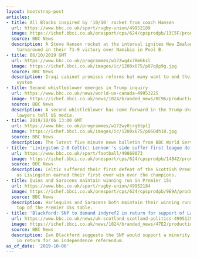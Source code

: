 ```yaml
---
layout: bootstrap-post
articles:
- title: All Blacks inspired by '10/10' rocket from coach Hansen
  url: https://www.bbc.co.uk/sport/rugby-union/49952189
  image: https://ichef.bbci.co.uk/onesport/cps/624/cpsprodpb/13C5F/production/_109119908_try_afp.jpg
  source: BBC News
  description: A Steve Hansen rocket at the interval ignites New Zealand's second-half
    turnaround in their 71-9 victory over Namibia in Pool B.
- title: 06/10/2019 GMT
  url: https://www.bbc.co.uk/programmes/w172wq4x78m6ksl
  image: https://ichef.bbci.co.uk/images/ic/1200x675/p07q8p9g.jpg
  source: BBC News
  description: Iraqi cabinet promises reforms but many want to end their current political
    system
- title: Second whistleblower emerges in Trump inquiry
  url: https://www.bbc.co.uk/news/world-us-canada-49953225
  image: https://ichef.bbci.co.uk/news/1024/branded_news/0C96/production/_109122230_1d073243-759c-4b10-b010-29aa5f641573.jpg
  source: BBC News
  description: A second whistleblower has come forward in the Trump-Ukraine inquiry,
    lawyers tell US media.
- title: 2019/10/06 13:00 GMT
  url: https://www.bbc.co.uk/programmes/w172wy0jrg6tpl1
  image: https://ichef.bbci.co.uk/images/ic/1200x675/p060dh18.jpg
  source: BBC News
  description: The latest five minute news bulletin from BBC World Service.
- title: 'Livingston 2-0 Celtic: Lennon''s side suffer first league defeat'
  url: https://www.bbc.co.uk/sport/football/49868073
  image: https://ichef.bbci.co.uk/onesport/cps/624/cpsprodpb/14B42/production/_109120848_19464608.jpg
  source: BBC News
  description: Celtic suffered their first defeat of the Scottish Premiership season
    as Livingston earned their first ever win over the champions.
- title: Quins and Saracens maintain winning run in Premier 15s
  url: https://www.bbc.co.uk/sport/rugby-union/49952184
  image: https://ichef.bbci.co.uk/onesport/cps/624/cpsprodpb/9E9A/production/_109120604_quins_getty.jpg
  source: BBC News
  description: Harlequins and Saracens both maintain their winning runs to remain
    top of the Premier 15s table.
- title: 'Blackford: SNP to demand indyref2 in return for support of Labour government'
  url: https://www.bbc.co.uk/news/uk-scotland-scotland-politics-49951259
  image: https://ichef.bbci.co.uk/news/1024/branded_news/47E2/production/_109120481_gettyimages-1165810632.jpg
  source: BBC News
  description: Ian Blackford suggests the SNP would support a minority government
    in return for an independence referendum.
as_of_date: '2019-10-06'
---
```


